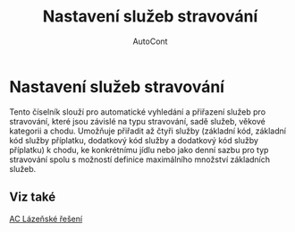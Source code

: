 ﻿---
    title: "Nastavení služeb stravování"
    author: AutoCont
    ms.date: 04/30/2018
    ms.topic: article
    ms.prod: dynamics-nav-2017
    ms.contentlocale: cs-cz
    ms.lasthandoff: 04/30/2018
---

# Nastavení služeb stravování

Tento číselník slouží pro automatické vyhledání a přiřazení služeb pro stravování, které jsou závislé na typu stravování, sadě služeb, věkové kategorii a chodu. Umožňuje přiřadit až čtyři služby (základní kód, základní kód služby příplatku, dodatkový kód služby a dodatkový kód služby příplatku) k chodu, ke konkrétnímu jídlu nebo jako denní sazbu pro typ stravování spolu s možností definice maximálního množství základních služeb. 


## <a name="see-also"></a>Viz také
[AC Lázeňské řešení](ac-spa-solution.md)
